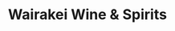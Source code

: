 ---
title: "Wairakei Wine & Spirits"
url: /christchurch/wairakei-wine-and-spirits/
shop: alcohol
---
